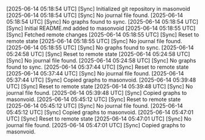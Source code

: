[2025-06-14 05:18:54 UTC] [Sync] Initialized git repository in masonvoid
[2025-06-14 05:18:54 UTC] [Sync] No journal file found.
[2025-06-14 05:18:54 UTC] [Sync] No graphs found to sync.
[2025-06-14 05:18:54 UTC] [Sync] Initial README.md added to masonvoid
[2025-06-14 05:18:55 UTC] [Sync] Fetched remote changes
[2025-06-14 05:18:55 UTC] [Sync] Reset to remote state
[2025-06-14 05:18:55 UTC] [Sync] No journal file found.
[2025-06-14 05:18:55 UTC] [Sync] No graphs found to sync.
[2025-06-14 05:24:58 UTC] [Sync] Reset to remote state
[2025-06-14 05:24:58 UTC] [Sync] No journal file found.
[2025-06-14 05:24:58 UTC] [Sync] No graphs found to sync.
[2025-06-14 05:37:44 UTC] [Sync] Reset to remote state
[2025-06-14 05:37:44 UTC] [Sync] No journal file found.
[2025-06-14 05:37:44 UTC] [Sync] Copied graphs to masonvoid.
[2025-06-14 05:39:48 UTC] [Sync] Reset to remote state
[2025-06-14 05:39:48 UTC] [Sync] No journal file found.
[2025-06-14 05:39:48 UTC] [Sync] Copied graphs to masonvoid.
[2025-06-14 05:45:12 UTC] [Sync] Reset to remote state
[2025-06-14 05:45:12 UTC] [Sync] No journal file found.
[2025-06-14 05:45:12 UTC] [Sync] Copied graphs to masonvoid.
[2025-06-14 05:47:01 UTC] [Sync] Reset to remote state
[2025-06-14 05:47:01 UTC] [Sync] No journal file found.
[2025-06-14 05:47:01 UTC] [Sync] Copied graphs to masonvoid.
